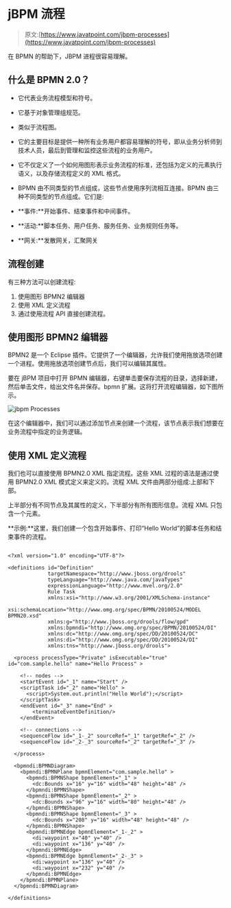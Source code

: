 # jBPM 流程

> 原文:[https://www.javatpoint.com/jbpm-processes](https://www.javatpoint.com/jbpm-processes)

在 BPMN 的帮助下，JBPM 进程很容易理解。

## 什么是 BPMN 2.0？

*   它代表业务流程模型和符号。
*   它基于对象管理组规范。
*   类似于流程图。
*   它的主要目标是提供一种所有业务用户都容易理解的符号，即从业务分析师到技术人员，最后到管理和监控这些流程的业务用户。
*   它不仅定义了一个如何用图形表示业务流程的标准，还包括为定义的元素执行语义，以及存储流程定义的 XML 格式。
*   BPMN 由不同类型的节点组成，这些节点使用序列流相互连接。BPMN 由三种不同类型的节点组成。它们是:

*   **事件:**开始事件、结束事件和中间事件。
*   **活动:**脚本任务、用户任务、服务任务、业务规则任务等。
*   **网关:**发散网关，汇聚网关

## 流程创建

有三种方法可以创建流程:

1.  使用图形 BPMN2 编辑器
2.  使用 XML 定义流程
3.  通过使用流程 API 直接创建流程。

## 使用图形 BPMN2 编辑器

BPMN2 是一个 Eclipse 插件。它提供了一个编辑器，允许我们使用拖放选项创建一个进程。使用拖放选项创建节点后，我们可以编辑其属性。

要在 jBPM 项目中打开 BPMN 编辑器，右键单击要保存流程的目录，选择新建，然后单击文件，给出文件名并保存。bpmn 扩展。这将打开流程编辑器，如下图所示。

![jbpm Processes](../Images/2be9dfc891177ffd9162ac8d40a6a1f1.png)

在这个编辑器中，我们可以通过添加节点来创建一个流程，该节点表示我们想要在业务流程中指定的业务逻辑。

## 使用 XML 定义流程

我们也可以直接使用 BPMN2.0 XML 指定流程。这些 XML 过程的语法是通过使用 BPMN2.0 XML 模式定义来定义的。流程 XML 文件由两部分组成:上部和下部。

上半部分有不同节点及其属性的定义，下半部分有所有图形信息。流程 XML 只包含一个<process>元素。</process>

**示例:**这里，我们创建一个包含开始事件、打印“Hello World”的脚本任务和结束事件的流程。

```

<?xml version="1.0" encoding="UTF-8"?>

<definitions id="Definition"
             targetNamespace="http://www.jboss.org/drools"
             typeLanguage="http://www.java.com/javaTypes"
             expressionLanguage="http://www.mvel.org/2.0"
             Rule Task
             xmlns:xsi="http://www.w3.org/2001/XMLSchema-instance"
             xsi:schemaLocation="http://www.omg.org/spec/BPMN/20100524/MODEL BPMN20.xsd"
             xmlns:g="http://www.jboss.org/drools/flow/gpd"
             xmlns:bpmndi="http://www.omg.org/spec/BPMN/20100524/DI"
             xmlns:dc="http://www.omg.org/spec/DD/20100524/DC"
             xmlns:di="http://www.omg.org/spec/DD/20100524/DI"
             xmlns:tns="http://www.jboss.org/drools">

  <process processType="Private" isExecutable="true" id="com.sample.hello" name="Hello Process" >

    <!-- nodes -->
    <startEvent id="_1" name="Start" />
    <scriptTask id="_2" name="Hello" >
      <script>System.out.println("Hello World");</script>
    </scriptTask>
    <endEvent id="_3" name="End" >
        <terminateEventDefinition/>
    </endEvent>

    <!-- connections -->
    <sequenceFlow id="_1-_2" sourceRef="_1" targetRef="_2" />
    <sequenceFlow id="_2-_3" sourceRef="_2" targetRef="_3" />

  </process>

  <bpmndi:BPMNDiagram>
    <bpmndi:BPMNPlane bpmnElement="com.sample.hello" >
      <bpmndi:BPMNShape bpmnElement="_1" >
        <dc:Bounds x="16" y="16" width="48" height="48" />
      </bpmndi:BPMNShape>
      <bpmndi:BPMNShape bpmnElement="_2" >
        <dc:Bounds x="96" y="16" width="80" height="48" />
      </bpmndi:BPMNShape>
      <bpmndi:BPMNShape bpmnElement="_3" >
        <dc:Bounds x="208" y="16" width="48" height="48" />
      </bpmndi:BPMNShape>
      <bpmndi:BPMNEdge bpmnElement="_1-_2" >
        <di:waypoint x="40" y="40" />
        <di:waypoint x="136" y="40" />
      </bpmndi:BPMNEdge>
      <bpmndi:BPMNEdge bpmnElement="_2-_3" >
        <di:waypoint x="136" y="40" />
        <di:waypoint x="232" y="40" />
      </bpmndi:BPMNEdge>
    </bpmndi:BPMNPlane>
  </bpmndi:BPMNDiagram>

</definitions>

```